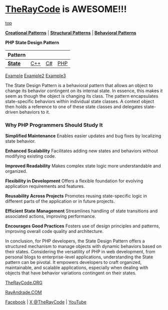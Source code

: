 # [TheRayCode](../../../README.md) is AWESOME!!!

[top](../README.md)

**[Creational Patterns](../../Creational/README.md)** | **[Structural Patterns](../../Structural/README.md)** | **[Behavioral Patterns](../README.md)**

**PHP State Design Pattern**

|Pattern|   |   |   |
|---|---|---|---|
| [**State**](README.md) | [C++](../../../CPP/Behavioral/State/README.md) | [C#](../../../Csharp/Behavioral/State/README.md) | [PHP](../../../PHP/Behavioral/State/README.md) |

[Example](Example/README.md) [Example2](Example2/README.md) [Example3](Example3/README.md)

The State Design Pattern is a behavioral pattern that allows an object to change its behavior contingent on its internal state. In essence, this makes it seem as though the object is changing its class. The pattern encapsulates state-specific behaviors within individual state classes. A context object then holds a reference to one of these state classes and delegates state-driven behaviors to it.

<h3>Why PHP Programmers Should Study It</h3>

**Simplified Maintenance** Enables easier updates and bug fixes by localizing state behavior.

**Enhanced Scalability** Facilitates adding new states and behaviors without modifying existing code.

**Improved Readability** Makes complex state logic more understandable and organized.

**Flexibility in Development** Offers a flexible foundation for evolving application requirements and features.

**Reusability Across Projects** Promotes reusing state-specific logic in different parts of the application or in future projects.

**Efficient State Management** Streamlines handling of state transitions and associated actions, improving performance.

**Encourages Good Practices** Fosters use of design principles and patterns, improving overall code quality and architecture.

In conclusion, for PHP developers, the State Design Pattern offers a structured mechanism to manage objects with dynamic behaviors based on their states. Considering the versatility of PHP in web development, from personal blogs to enterprise-level applications, understanding the State pattern can be pivotal. It empowers developers to craft organized, maintainable, and scalable applications, especially when dealing with objects that have behavior variations contingent on their states.

[TheRayCode.ORG](https://www.TheRayCode.org)

[RayAndrade.COM](https://www.RayAndrade.com)

[Facebook](https://www.facebook.com/TheRayCode/) | [X @TheRayCode](https://www.x.com/TheRayCode/) | [YouTube](https://www.youtube.com/TheRayCode/)
